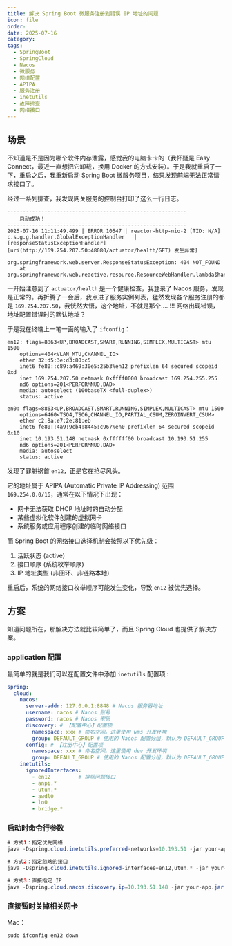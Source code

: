 ```yaml
---
title: 解决 Spring Boot 微服务注册到错误 IP 地址的问题
icon: file
order: 
date: 2025-07-16
category: 
tags:
  - SpringBoot
  - SpringCloud
  - Nacos
  - 微服务
  - 网络配置
  - APIPA
  - 服务注册
  - inetutils
  - 故障排查
  - 网络接口
---
```

## 场景

不知道是不是因为哪个软件内存泄露，感觉我的电脑卡卡的（我怀疑是 Easy Connect，最近一直想把它卸载，换用 Docker 的方式安装）。于是我就重启了一下，重启之后，我重新启动 Spring Boot 微服务项目，结果发现前端无法正常请求接口了。  

经过一系列排查，我发现网关服务的控制台打印了这么一行日志。

```log
----------------------------------------------------------
	启动成功！
----------------------------------------------------------
2025-07-16 11:11:49.499 | ERROR 10547 | reactor-http-nio-2 [TID: N/A] c.s.g.g.handler.GlobalExceptionHandler   | [responseStatusExceptionHandler][uri(http://169.254.207.50:48080/actuator/health/GET) 发生异常]

org.springframework.web.server.ResponseStatusException: 404 NOT_FOUND
	at org.springframework.web.reactive.resource.ResourceWebHandler.lambda$handle$1(ResourceWebHandler.
```

一开始注意到了 `actuator/health` 是一个健康检查，我登录了 Nacos 服务，发现是正常的。再折腾了一会后，我点进了服务实例列表，猛然发现各个服务注册的都是 `169.254.207.50`，我恍然大悟，这个地址，不就是那个.... !!! 网络出现错误，地址配置错误时的默认地址？

于是我在终端上一笔一画的输入了 `ifconfig`：
```shell
en12: flags=8863<UP,BROADCAST,SMART,RUNNING,SIMPLEX,MULTICAST> mtu 1500
	options=404<VLAN_MTU,CHANNEL_IO>
	ether 32:d5:3e:d3:80:c5
	inet6 fe80::c89:a469:30e5:25b3%en12 prefixlen 64 secured scopeid 0xd 
	inet 169.254.207.50 netmask 0xffff0000 broadcast 169.254.255.255
	nd6 options=201<PERFORMNUD,DAD>
	media: autoselect (100baseTX <full-duplex>)
	status: active

en0: flags=8863<UP,BROADCAST,SMART,RUNNING,SIMPLEX,MULTICAST> mtu 1500
	options=6460<TSO4,TSO6,CHANNEL_IO,PARTIAL_CSUM,ZEROINVERT_CSUM>
	ether c2:8a:e7:2e:81:eb
	inet6 fe80::4a9:9cb4:8445:c967%en0 prefixlen 64 secured scopeid 0x10 
	inet 10.193.51.148 netmask 0xffffff00 broadcast 10.193.51.255
	nd6 options=201<PERFORMNUD,DAD>
	media: autoselect
	status: active
```

发现了罪魁祸首 `en12`，正是它在抢尽风头。

它的地址属于 APIPA (Automatic Private IP Addressing) 范围 `169.254.0.0/16`，通常在以下情况下出现：

- 网卡无法获取 DHCP 地址时的自动分配
- 某些虚拟化软件创建的虚拟网卡
- 系统服务或应用程序创建的临时网络接口

而 Spring Boot 的网络接口选择机制会按照以下优先级：

1. 活跃状态 (active)
2. 接口顺序 (系统枚举顺序)
3. IP 地址类型 (非回环、非链路本地)

重启后，系统的网络接口枚举顺序可能发生变化，导致 `en12` 被优先选择。

## 方案

知道问题所在，那解决方法就比较简单了，而且 Spring Cloud 也提供了解决方案。

### application 配置

最简单的就是我们可以在配置文件中添加 `inetutils` 配置项 :
```yml
spring:
  cloud:
    nacos:
      server-addr: 127.0.0.1:8848 # Nacos 服务器地址
      username: nacos # Nacos 账号
      password: nacos # Nacos 密码
      discovery: # 【配置中心】配置项
        namespace: xxx # 命名空间。这里使用 wms 开发环境
        group: DEFAULT_GROUP # 使用的 Nacos 配置分组，默认为 DEFAULT_GROUP
      config: # 【注册中心】配置项
        namespace: xxx # 命名空间。这里使用 dev 开发环境
        group: DEFAULT_GROUP # 使用的 Nacos 配置分组，默认为 DEFAULT_GROUP
    inetutils:
      ignoredInterfaces:
        - en12         # 排除问题接口
        - anpi.*
        - utun.*
        - awdl0
        - lo0
        - bridge.*
```

### 启动时命令行参数

```java
# 方式1：指定优先网络
java -Dspring.cloud.inetutils.preferred-networks=10.193.51 -jar your-app.jar

# 方式2：指定忽略的接口
java -Dspring.cloud.inetutils.ignored-interfaces=en12,utun.* -jar your-app.jar

# 方式3：直接指定 IP
java -Dspring.cloud.nacos.discovery.ip=10.193.51.148 -jar your-app.jar
```

### 直接暂时关掉相关网卡
Mac：
```shell
sudo ifconfig en12 down
```